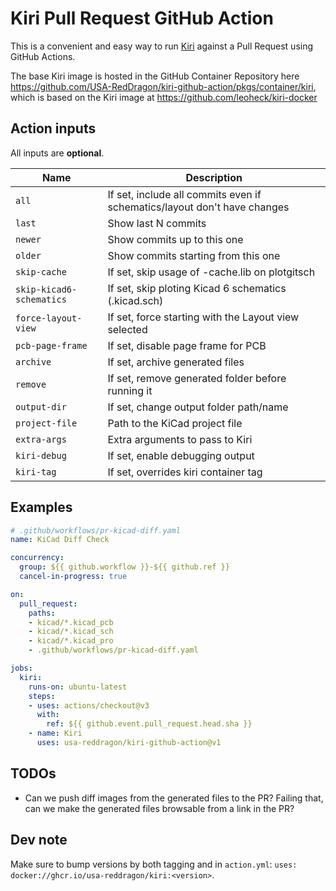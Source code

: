 
# Kiri Pull Request GitHub Action

This is a convenient and easy way to run [Kiri](https://github.com/leoheck/kiri) against a Pull Request using GitHub Actions.

The base Kiri image is hosted in the GitHub Container Repository here <https://github.com/USA-RedDragon/kiri-github-action/pkgs/container/kiri>,
which is based on the Kiri image at <https://github.com/leoheck/kiri-docker>

## Action inputs

All inputs are **optional**.

|           Name           |                               Description                                |
| ------------------------ | ------------------------------------------------------------------------ |
| `all`                    | If set, include all commits even if schematics/layout don't have changes |
| `last`                   | Show last N commits                                                      |
| `newer`                  | Show commits up to this one                                              |
| `older`                  | Show commits starting from this one                                      |
| `skip-cache`             | If set, skip usage of -cache.lib on plotgitsch                           |
| `skip-kicad6-schematics` | If set, skip ploting Kicad 6 schematics (.kicad.sch)                     |
| `force-layout-view`      | If set, force starting with the Layout view selected                     |
| `pcb-page-frame`         | If set, disable page frame for PCB                                       |
| `archive`                | If set, archive generated files                                          |
| `remove`                 | If set, remove generated folder before running it                        |
| `output-dir`             | If set, change output folder path/name                                   |
| `project-file`           | Path to the KiCad project file                                           |
| `extra-args`             | Extra arguments to pass to Kiri                                          |
| `kiri-debug`             | If set, enable debugging output                                          |
| `kiri-tag`               | If set, overrides kiri container tag                                     |

## Examples

```yaml
# .github/workflows/pr-kicad-diff.yaml
name: KiCad Diff Check

concurrency:
  group: ${{ github.workflow }}-${{ github.ref }}
  cancel-in-progress: true

on:
  pull_request:
    paths:
    - kicad/*.kicad_pcb
    - kicad/*.kicad_sch
    - kicad/*.kicad_pro
    - .github/workflows/pr-kicad-diff.yaml

jobs:
  kiri:
    runs-on: ubuntu-latest
    steps:
    - uses: actions/checkout@v3
      with:
        ref: ${{ github.event.pull_request.head.sha }}
    - name: Kiri
      uses: usa-reddragon/kiri-github-action@v1
```

## TODOs

- Can we push diff images from the generated files to the PR? Failing that, can we make the generated files browsable from a link in the PR?

## Dev note

Make sure to bump versions by both tagging and in `action.yml`: `uses: docker://ghcr.io/usa-reddragon/kiri:<version>`.
